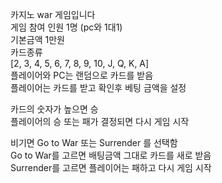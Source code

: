 카지노 war 게임입니다<br>
게임 참여 인원 1명 (pc와 1대1)<br>
기본금액 1만원<br>
카드종류<br>
[2, 3, 4, 5, 6, 7, 8, 9, 10, J, Q, K, A]<br>
플레이어와 PC는 랜덤으로 카드를 받음<br>
플레이어는 카드를 받고 확인후 베팅 금액을 설정<br>

카드의 숫자가 높으면 승<br>
플레이어의 승 또는 패가 결정되면 다시 게임 시작<br>

비기면 Go to War 또는 Surrender 를 선택함<br>
Go to War를 고르면 배팅금액 그대로 카드를 새로 받음<br>
Surrender를 고르면 플레이어는 패하고 다시 게임 시작<br>
